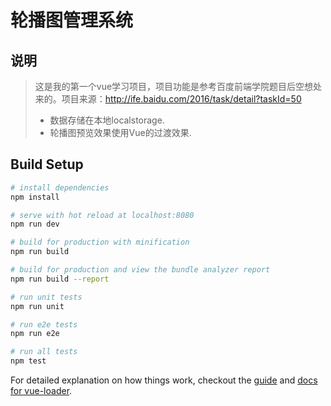 轮播图管理系统
====
## 说明
> 这是我的第一个vue学习项目，项目功能是参考百度前端学院题目后空想处来的。项目来源：http://ife.baidu.com/2016/task/detail?taskId=50 </br>
>* 数据存储在本地localstorage.
>* 轮播图预览效果使用Vue的过渡效果.


## Build Setup

``` bash
# install dependencies
npm install

# serve with hot reload at localhost:8080
npm run dev

# build for production with minification
npm run build

# build for production and view the bundle analyzer report
npm run build --report

# run unit tests
npm run unit

# run e2e tests
npm run e2e

# run all tests
npm test
```

For detailed explanation on how things work, checkout the [guide](http://vuejs-templates.github.io/webpack/) and [docs for vue-loader](http://vuejs.github.io/vue-loader).
